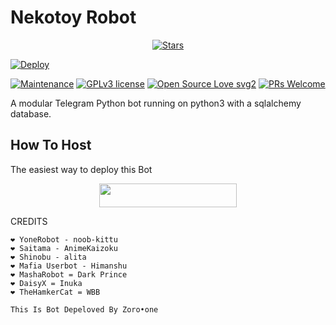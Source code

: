 <h1>Nekotoy Robot</h1>
<p align="center">
    <a href="https://github.com/Xbaroxx/NekoRobot/stargazers"><img src="https://img.shields.io/github/stars/Xbaroxx/Memekbo?label=Stars&style=flat-square&logo=github&color=F10070" alt="Stars" /></a>
</p>

[![Deploy](https://telegra.ph/file/5f8deba41cc7a86f9031e.jpg)](https://heroku.com/deploy?template=https://github.com/Xbaroxx/NekoRobot.git)

[![Maintenance](https://img.shields.io/badge/Maintained%3F-yes-green.svg)](https://GitHub.com/Naereen/StrapDown.js/graphs/commit-activity) [![GPLv3 license](https://img.shields.io/badge/License-GPLv3-blue.svg)](https://perso.crans.org/besson/LICENSE.html) [![Open Source Love svg2](https://badges.frapsoft.com/os/v2/open-source.svg?v=103)](https://github.com/ellerbrock/open-source-badges/) [![PRs Welcome](https://img.shields.io/badge/PRs-welcome-brightgreen.svg?style=flat-square)](https://makeapullrequest.com)

A modular Telegram Python bot running on python3 with a sqlalchemy database.

## How To Host
The easiest way to deploy this Bot
<p align="center"><a href="https://heroku.com/deploy?template=https://github.com/noob-kittu/YoneRobot"> <img src="https://img.shields.io/badge/Deploy%20To%20Heroku-black?style=for-the-badge&logo=heroku" width="220" height="38.45"/></a></p>

CREDITS
```
❤️ YoneRobot - noob-kittu
❤️ Saitama - AnimeKaizoku
❤️ Shinobu - alita
❤️ Mafia Userbot - Himanshu
❤️ MashaRobot = Dark Prince 
❤️ DaisyX = Inuka
❤️ TheHamkerCat = WBB

This Is Bot Depeloved By Zoro•one
